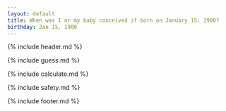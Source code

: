```yaml
---
layout: default
title: When was I or my baby conceived if born on January 15, 1900?
birthday: Jan 15, 1900
---
```


{% include header.md %}

{% include guess.md %}

{% include calculate.md %}

{% include safety.md %}

{% include footer.md %}



